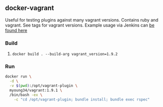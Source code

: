 ## docker-vagrant

Useful for testing plugins against many vagrant versions.
Contains ruby and vagrant. See tags for vagrant versions.
Example usage via Jenkins can [be found here](https://github.com/myoung34/vagrant-ovirt4/blob/master/Jenkinsfile)

### Build

1. `docker build . --build-arg vagrant_version=1.9.2`

### Run
```bash
docker run \
  -d \
  -v $(pwd):/opt/vagrant-plugin \
  myoung34/vagrant:1.9.1 \
  /bin/bash -ex \
    -c "cd /opt/vagrant-plugin; bundle install; bundle exec rspec"
```
